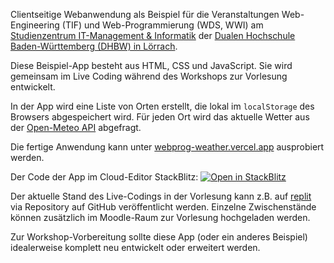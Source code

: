 Clientseitige Webanwendung als Beispiel für die Veranstaltungen
Web-Engineering (TIF) und Web-Programmierung (WDS, WWI) am
 [Studienzentrum IT-Management & Informatik](https://www.dhbw-loerrach.de/szi) 
der [Dualen Hochschule Baden-Württemberg (DHBW) in Lörrach](https://www.dhbw-loerrach.de).

Diese Beispiel-App besteht aus HTML, CSS und JavaScript. Sie wird gemeinsam 
im Live Coding während des Workshops zur Vorlesung entwickelt.

In der App wird eine Liste von Orten erstellt, die lokal im
`localStorage` des Browsers abgespeichert wird. Für jeden Ort
wird das aktuelle Wetter aus der [Open-Meteo API](https://open-meteo.com) abgefragt.

Die fertige Anwendung kann unter [webprog-weather.vercel.app](https://webprog-weather.vercel.app)
ausprobiert werden.

Der Code der App im Cloud-Editor StackBlitz: [![Open in StackBlitz](https://developer.stackblitz.com/img/open_in_stackblitz.svg)](https://stackblitz.com/github/behrends/webprog-weather)

Der aktuelle Stand des Live-Codings in der Vorlesung kann z.B. auf 
[replit](https://www.replit.com) via Repository auf GitHub 
veröffentlicht werden. Einzelne Zwischenstände können zusätzlich 
im Moodle-Raum zur Vorlesung hochgeladen werden.

Zur Workshop-Vorbereitung sollte diese App (oder ein anderes Beispiel) 
idealerweise komplett neu entwickelt oder erweitert werden.

